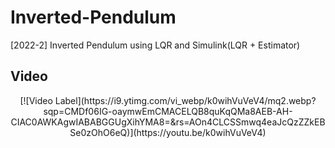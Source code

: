 # Inverted-Pendulum
[2022-2] Inverted Pendulum using LQR and Simulink(LQR + Estimator)  
## Video
<p align="center">[![Video Label](https://i9.ytimg.com/vi_webp/k0wihVuVeV4/mq2.webp?sqp=CMDf06IG-oaymwEmCMACELQB8quKqQMa8AEB-AH-CIAC0AWKAgwIABABGGUgXihYMA8=&rs=AOn4CLCSSmwq4eaJcQzZZkEBSe0zOhO6eQ)](https://youtu.be/k0wihVuVeV4)
